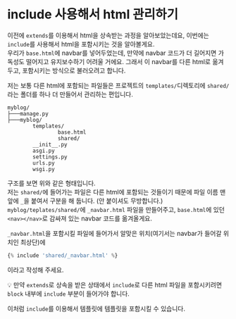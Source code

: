 # include 사용해서 html 관리하기  
이전에 `extends`를 이용해서 html을 상속받는 과정을 알아보았는데요, 이번에는 `include`를 사용해서 html을 포함시키는 것을 알아볼게요.  
우리가 `base.html`에 navbar를 넣어두었는데, 만약에 navbar 코드가 더 길어지면 가독성도 떨어지고 유지보수하기 어려울 거에요. 그래서 이 navbar를 다른 html로 옮겨두고, 포함시키는 방식으로 불러오려고 합니다.  

저는 보통 다른 html에 포함되는 파일들은 프로젝트의 `templates/`디렉토리에 `shared/`라는 폴더를 하나 더 만들어서 관리하는 편입니다.
```
myblog/
├───manage.py
├───myblog/
        templates/
                base.html
                shared/
        __init__.py
        asgi.py
        settings.py
        urls.py
        wsgi.py
```
구조를 보면 위와 같은 형태입니다.  
저는 `shared/`에 들어가는 파일은 다른 html에 포함되는 것들이기 때문에 파일 이름 맨 앞에 `_`을 붙여서 구분을 해 둡니다. (안 붙이셔도 무방합니다.)  
`myblog/teplates/shared/`에 `_navbar.html` 파일을 만들어주고, `base.html`에 있던 `<nav></nav>`로 감싸져 있는 navbar 코드를 옮겨올게요.  

`_navbar.html`을 포함시킬 파일에 들어가서 알맞은 위치(여기서는 navbar가 들어갈 위치인 최상단)에
```python
{% include 'shared/_navbar.html' %}
```
이라고 작성해 주세요. 

:bulb: 만약 `extends`로 상속을 받은 상태에서 `include`로 다른 html 파일을 포함시키려면 `block` 내부에 `include` 부분이 들어가야 합니다.  

이처럼 `include`를 이용해서 템플릿에 템플릿을 포함시킬 수 있습니다.  
